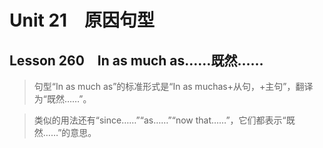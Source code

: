 ﻿ # Unit 21　原因句型
 ## Lesson 260　In as much as……既然……
 
> 句型“In as much as”的标准形式是“In as muchas+从句，+主句”，翻译为“既然……”。

> 类似的用法还有“since……”“as……”“now that……”，它们都表示“既然……”的意思。


 